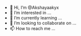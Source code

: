 - 👋 Hi, I’m @Akshayaakyx
- 👀 I’m interested in ...
- 🌱 I’m currently learning ...
- 💞️ I’m looking to collaborate on ...
- 📫 How to reach me ...

<!---
Akshayaakyx/Akshayaakyx is a ✨ special ✨ repository because its `README.md` (this file) appears on your GitHub profile.
You can click the Preview link to take a look at your changes.
--->
